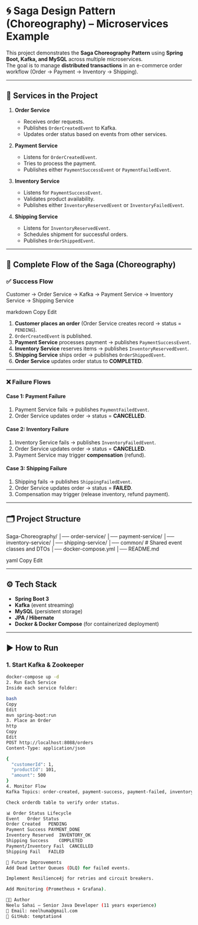 # 🌀 Saga Design Pattern (Choreography) – Microservices Example

This project demonstrates the **Saga Choreography Pattern** using **Spring Boot, Kafka, and MySQL** across multiple microservices.  
The goal is to manage **distributed transactions** in an e-commerce order workflow (Order → Payment → Inventory → Shipping).

---

## 📌 Services in the Project

1. **Order Service**
   - Receives order requests.
   - Publishes `OrderCreatedEvent` to Kafka.
   - Updates order status based on events from other services.

2. **Payment Service**
   - Listens for `OrderCreatedEvent`.
   - Tries to process the payment.
   - Publishes either `PaymentSuccessEvent` or `PaymentFailedEvent`.

3. **Inventory Service**
   - Listens for `PaymentSuccessEvent`.
   - Validates product availability.
   - Publishes either `InventoryReservedEvent` or `InventoryFailedEvent`.

4. **Shipping Service**
   - Listens for `InventoryReservedEvent`.
   - Schedules shipment for successful orders.
   - Publishes `OrderShippedEvent`.

---

## 🔄 Complete Flow of the Saga (Choreography)

### ✅ Success Flow
Customer -> Order Service -> Kafka -> Payment Service -> Inventory Service -> Shipping Service

markdown
Copy
Edit

1. **Customer places an order** (Order Service creates record → status = `PENDING`).  
2. `OrderCreatedEvent` is published.  
3. **Payment Service** processes payment → publishes `PaymentSuccessEvent`.  
4. **Inventory Service** reserves items → publishes `InventoryReservedEvent`.  
5. **Shipping Service** ships order → publishes `OrderShippedEvent`.  
6. **Order Service** updates order status to **COMPLETED**.  

---

### ❌ Failure Flows

#### Case 1: Payment Failure
1. Payment Service fails → publishes `PaymentFailedEvent`.  
2. Order Service updates order → status = **CANCELLED**.  

#### Case 2: Inventory Failure
1. Inventory Service fails → publishes `InventoryFailedEvent`.  
2. Order Service updates order → status = **CANCELLED**.  
3. Payment Service may trigger **compensation** (refund).  

#### Case 3: Shipping Failure
1. Shipping fails → publishes `ShippingFailedEvent`.  
2. Order Service updates order → status = **FAILED**.  
3. Compensation may trigger (release inventory, refund payment).  

---

## 🗂️ Project Structure

Saga-Choreography/
│── order-service/
│── payment-service/
│── inventory-service/
│── shipping-service/
│── common/ # Shared event classes and DTOs
│── docker-compose.yml
│── README.md

yaml
Copy
Edit

---

## ⚙️ Tech Stack

- **Spring Boot 3**
- **Kafka** (event streaming)
- **MySQL** (persistent storage)
- **JPA / Hibernate**
- **Docker & Docker Compose** (for containerized deployment)

---

## ▶️ How to Run

### 1. Start Kafka & Zookeeper
```bash
docker-compose up -d
2. Run Each Service
Inside each service folder:

bash
Copy
Edit
mvn spring-boot:run
3. Place an Order
http
Copy
Edit
POST http://localhost:8088/orders
Content-Type: application/json

{
  "customerId": 1,
  "productId": 101,
  "amount": 500
}
4. Monitor Flow
Kafka Topics: order-created, payment-success, payment-failed, inventory-reserved, inventory-failed, order-shipped

Check orderdb table to verify order status.

📊 Order Status Lifecycle
Event	Order Status
Order Created	PENDING
Payment Success	PAYMENT_DONE
Inventory Reserved	INVENTORY_OK
Shipping Success	COMPLETED
Payment/Inventory Fail	CANCELLED
Shipping Fail	FAILED

🚀 Future Improvements
Add Dead Letter Queues (DLQ) for failed events.

Implement Resilience4j for retries and circuit breakers.

Add Monitoring (Prometheus + Grafana).

👨‍💻 Author
Neelu Sahai – Senior Java Developer (11 years experience)
📧 Email: neelhuma@gmail.com
🔗 GitHub: temptation4

